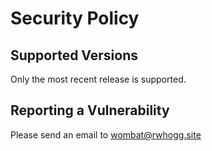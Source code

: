 # Security Policy

## Supported Versions

Only the most recent release is supported.

## Reporting a Vulnerability

Please send an email to wombat@rwhogg.site
